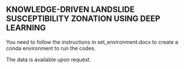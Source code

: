 ## KNOWLEDGE-DRIVEN LANDSLIDE SUSCEPTIBILITY ZONATION USING DEEP LEARNING


You need to follow the instructions in set_environment.docx to create a conda environment to run the codes.

The data is available upon request.  